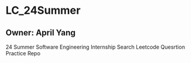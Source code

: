 # LC_24Summer

## Owner: April Yang

24 Summer Software Engineering Internship Search 
Leetcode Quesrtion Practice Repo
